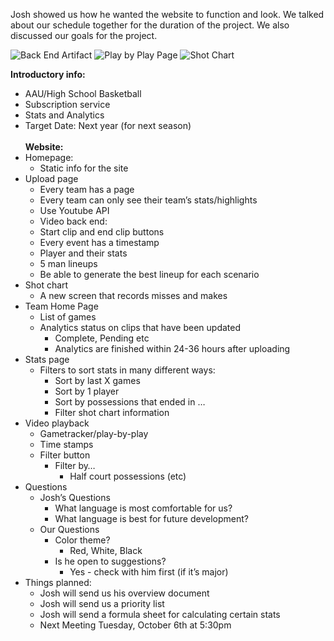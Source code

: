 Josh showed us how he wanted the website to function and look. We talked about our schedule together for the duration of the project. We also discussed our goals for the project. 

![Back End Artifact]("BackEndPage.png")
![Play by Play Page]("PlayByPlayView.png")
![Shot Chart]("ShotChart.png")


<strong>Introductory info:</strong>
- AAU/High School Basketball
- Subscription service
- Stats and Analytics
- Target Date: Next year (for next season)<br><br>
<strong>Website:</strong>
- Homepage:
  - Static info for the site
- Upload page
  - Every team has a page
  - Every team can only see their team’s stats/highlights
  - Use Youtube API
  - Video back end:
   - Start clip and end clip buttons
   - Every event has a timestamp
   - Player and their stats
   - 5 man lineups
    - Be able to generate the best lineup for each scenario
 - Shot chart
   - A new screen that records misses and makes
 - Team Home Page
   - List of games
   - Analytics status on clips that have been updated
     - Complete, Pending etc
     - Analytics are finished within 24-36 hours after uploading
 - Stats page
   - Filters to sort stats in many different ways:
     - Sort by last X games
     - Sort by 1 player
     - Sort by possessions that ended in …
     - Filter shot chart information
 - Video playback
   - Gametracker/play-by-play
   - Time stamps
   - Filter button
     - Filter by…
       - Half court possessions (etc)
 - Questions
   - Josh’s Questions
     - What language is most comfortable for us?
     - What language is best for future development?
   - Our Questions
     - Color theme?
       - Red, White, Black
     - Is he open to suggestions?
       - Yes - check with him first (if it’s major)
 - Things planned:
   - Josh will send us his overview document
   - Josh will send us a priority list
   - Josh will send a formula sheet for calculating certain stats
   - Next Meeting Tuesday, October 6th at 5:30pm



